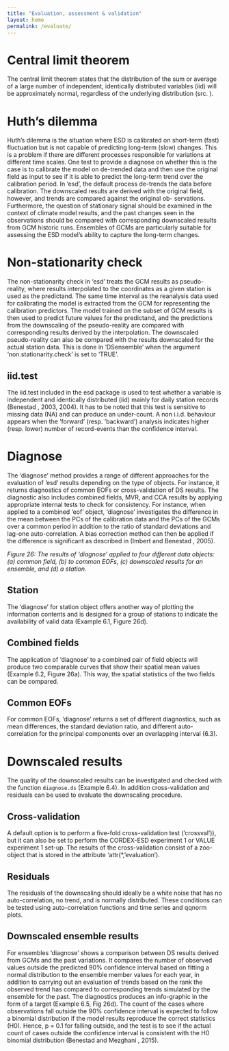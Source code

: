```yaml
---
title: "Evaluation, assessment & validation"
layout: home
permalink: /evaluate/
---
```


# Central limit theorem
The central limit theorem states that the distribution of the sum or average of a large number of independent, identically distributed variables (iid) will be approximately normal, regardless of the underlying distribution (src. [](http://www.math.uah.edu/stat/sample/CLT.html)).

# Huth’s dilemma
Huth’s dilemma is the situation where ESD is calibrated on short-term (fast) fluctuation but is not capable of predicting long-term (slow) changes. This is a problem if there are different
processes responsible for variations at different time scales. One test to provide a diagnose on whether this is the case is to calibrate the model on de-trended data and then use the original
field as input to see if it is able to predict the long-term trend over the calibration period.
In ‘esd’, the default process de-trends the data before calibration. The downscaled results are derived with the original field, however, and trends are compared against the original ob-
servations. Furthermore, the question of stationary signal should be examined in the context of climate model results, and the past changes seen in the observations should be compared with
corresponding downscaled results from GCM historic runs. Ensembles of GCMs are particularly suitable for assessing the ESD model’s ability to capture the long-term changes.

# Non-stationarity check
The non-stationarity check in ‘esd’ treats the GCM results as pseudo-reality, where results interpolated to the coordinates as a given station is used as the predictand. The same time interval as the reanalysis data used for calibrating the model is extracted from the GCM for representing the calibration predictors. The model trained on the subset of GCM results is then used to predict future values for the predictand, and the predictions from the downscaling of the pseudo-reality are compared with corresponding results derived by the interpolation.
The downscaled pseudo-reality can also be compared with the results downscaled for the actual station data. This is done in ‘DSensemble’ when the argument ‘non.stationarity.check’ is set to ‘TRUE’.

## iid.test
The iid.test included in the esd package is used to test whether a variable is independent and identically distributed (iid) mainly for daily station records (Benestad , 2003, 2004). It has to be noted that this test is sensitive to missing data (NA) and can produce an under-count. A non i.i.d. behaviour appears when the ’forward’ (resp. ’backward’) analysis indicates higher (resp. lower) number of record-events than the confidence interval. 

# Diagnose
The ‘diagnose’ method provides a range of different approaches for the evaluation of ’esd’ results depending on the type of objects. For instance, it returns diagnostics of common EOFs or cross-validation of DS results. The diagnostic also includes combined fields, MVR, and CCA results by applying appropriate internal tests to check for consistency. For instance, when applied to a combined ‘eof’ object, ‘diagnose’ investigates the difference in the mean between the PCs of the calibration data and the PCs of the GCMs over a common period in addition to the ratio of standard deviations and lag-one auto-correlation. A bias correction method can then be applied if the difference is significant as described in (Imbert and Benestad , 2005).

_Figure 26: The results of ‘diagnose’ applied to four different data objects: (a) common field, (b) to common EOFs, (c) downscaled results for an ensemble, and (d) a station._

## Station
The ‘diagnose’ for station object offers another way of plotting the information contents and is designed for a group of stations to indicate the availability of valid data (Example 6.1, Figure 26d).

## Combined fields
The application of ‘diagnose’ to a combined pair of field objects will produce two comparable curves that show their spatial mean values (Example 6.2, Figure 26a). This way, the spatial statistics of the two fields can be compared.

## Common EOFs
For common EOFs, ‘diagnose’ returns a set of different diagnostics, such as mean differences, the standard deviation ratio, and different auto-correlation for the principal components over an overlapping interval (6.3).


# Downscaled results
The quality of the downscaled results can be investigated and checked with the function `diagnose.ds` (Example 6.4). In addition cross-validation and residuals can be used to evaluate
the downscaling procedure.

## Cross-validation
A default option is to perform a five-fold cross-validation test (’crossval’)), but it can also be set to perform the CORDEX-ESD experiment 1 or VALUE experiment 1 set-up. The results of the cross-validation consist of a zoo-object that is stored in the attribute ‘attr(*,’evaluation’).
## Residuals
The residuals of the downscaling should ideally be a white noise that has no auto-correlation, no trend, and is normally distributed. These conditions can be tested using auto-correlation
functions and time series and qqnorm plots.

## Downscaled ensemble results
For ensembles ‘diagnose’ shows a comparison between DS results derived from GCMs and the past variations. It compares the number of observed values outside the predicted 90% confidence interval based on fitting a normal distribution to the ensemble member values for each year, in addition to carrying out an evaluation of trends based on the rank the observed trend has compared to corresponding trends simulated by the ensemble for the past. The diagnostics produces an info-graphic in the form of a target (Example 6.5, Fig 26d).
The count of the cases where observations fall outside the 90% confidence interval is expected to follow a binomial distribution if the model results reproduce the correct statistics (H0). Hence, p = 0.1 for falling outside, and the test is to see if the actual count of cases outside the confidence interval is consistent with the H0 binomial distribution (Benestad and Mezghani , 2015).


